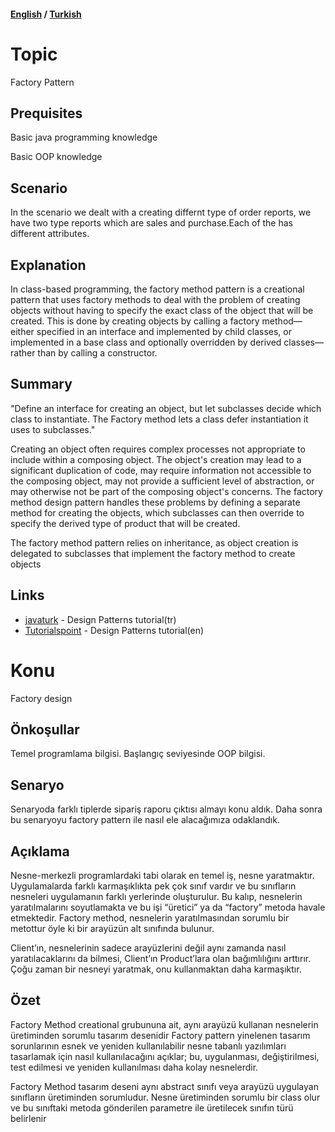 #### [English](#topic) / [Turkish](#konu)

# Topic

Factory Pattern


## Prequisites

Basic java programming knowledge

Basic OOP knowledge


## Scenario

In the scenario we dealt with a creating differnt type of order reports,
we have two type reports which are sales and purchase.Each of the has different attributes.

## Explanation

In class-based programming, the factory method pattern is a creational pattern that uses factory methods to deal with the problem of creating objects without having to specify the exact class of the object that will be created. This is done by creating objects by calling a factory method—either specified in an interface and implemented by child classes, or implemented in a base class and optionally overridden by derived classes—rather than by calling a constructor.



## Summary
"Define an interface for creating an object, but let subclasses decide which class to instantiate. The Factory method lets a class defer instantiation it uses to subclasses."

Creating an object often requires complex processes not appropriate to include within a composing object. The object's creation may lead to a significant duplication of code, may require information not accessible to the composing object, may not provide a sufficient level of abstraction, or may otherwise not be part of the composing object's concerns. The factory method design pattern handles these problems by defining a separate method for creating the objects, which subclasses can then override to specify the derived type of product that will be created.

The factory method pattern relies on inheritance, as object creation is delegated to subclasses that implement the factory method to create objects

## Links

* [javaturk](http://www.javaturk.org/tasarim-kaliplari-factory-method-uretici-metot-i/) - Design Patterns tutorial(tr)
* [Tutorialspoint](https://www.tutorialspoint.com/design_pattern/factory_pattern.htm) - Design Patterns tutorial(en)

# Konu
Factory design
## Önkoşullar
Temel programlama bilgisi.
Başlangıç seviyesinde OOP bilgisi.

## Senaryo

Senaryoda farklı tiplerde sipariş raporu çıktısı almayı konu aldık. Daha sonra bu senaryoyu factory pattern ile nasıl ele alacağımıza odaklandık.

## Açıklama

Nesne-merkezli programlardaki tabi olarak en temel iş, nesne yaratmaktır. Uygulamalarda farklı karmaşıklıkta pek çok sınıf vardır ve bu sınıfların nesneleri uygulamanın farklı yerlerinde oluşturulur. Bu kalıp, nesnelerin yaratılmalarını soyutlamakta ve bu işi “üretici” ya da “factory” metoda havale etmektedir. Factory method, nesnelerin yaratılmasından sorumlu bir metottur öyle ki bir arayüzün alt sınıfında bulunur.

Client’ın,  nesnelerinin sadece arayüzlerini değil aynı zamanda nasıl yaratılacaklarını da bilmesi, Client’ın Product’lara olan bağımlılığını arttırır. Çoğu zaman bir nesneyi yaratmak, onu kullanmaktan daha karmaşıktır.

## Özet
Factory Method  creational grubununa ait, aynı arayüzü kullanan nesnelerin üretiminden sorumlu tasarım desenidir
Factory pattern yinelenen tasarım sorunlarının esnek ve yeniden kullanılabilir nesne tabanlı yazılımları tasarlamak için nasıl kullanılacağını açıklar; bu, uygulanması, değiştirilmesi, test edilmesi ve yeniden kullanılması daha kolay nesnelerdir.

Factory Method tasarım deseni aynı abstract sınıfı veya arayüzü uygulayan sınıfların üretiminden sorumludur. Nesne üretiminden sorumlu bir class olur ve bu sınıftaki metoda gönderilen parametre ile üretilecek sınıfın türü belirlenir

